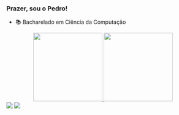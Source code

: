 ### Prazer, sou o Pedro!

- 📚 Bacharelado em Ciência da Computação
<div align="center">
  <a href="https://github.com/KyKirma">
  <img height="180em" src="https://github-readme-stats.vercel.app/api?username=KyKirma&show_icons=true&theme=dracula&include_all_commits=true&count_private=true"/>
  <img height="180em" src="https://github-readme-stats.vercel.app/api/top-langs/?username=KyKirma&layout=compact&langs_count=7&theme=dracula"/>
</div>

<div>  
  <a href = "mailto:pedrohenriquekourly@hotmail.com"><img src="https://img.shields.io/badge/-Gmail-%23333?style=for-the-badge&logo=gmail&logoColor=white" target="_blank"></a>
  <a href="https://www.linkedin.com/in/pedrokourly" target="_blank"><img src="https://img.shields.io/badge/-LinkedIn-%230077B5?style=for-the-badge&logo=linkedin&logoColor=white" target="_blank"></a> 
</div>
